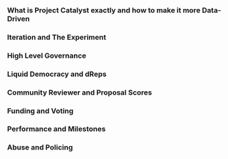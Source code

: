 ### What is Project Catalyst exactly and how to make it more Data-Driven

### Iteration and The Experiment

### High Level Governance

### Liquid Democracy and dReps

### Community Reviewer and Proposal Scores

### Funding and Voting

### Performance and Milestones

### Abuse and Policing
